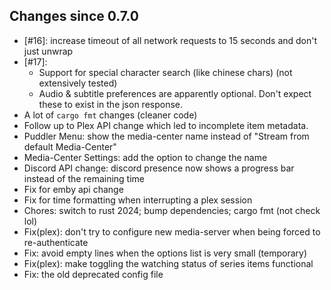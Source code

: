 ## **Changes since 0.7.0**

* [#16]: increase timeout of all network requests to 15 seconds and don't just unwrap
* [#17]:
  * Support for special character search (like chinese chars) (not extensively tested)
  * Audio & subtitle preferences are apparently optional. Don't expect these to exist in the json response.
* A lot of `cargo fmt` changes (cleaner code)
* Follow up to Plex API change which led to incomplete item metadata.
* Puddler Menu: show the media-center name instead of "Stream from default Media-Center"
* Media-Center Settings: add the option to change the name
* Discord API change: discord presence now shows a progress bar instead of the remaining time
* Fix for emby api change
* Fix for time formatting when interrupting a plex session
* Chores: switch to rust 2024; bump dependencies; cargo fmt (not check lol)
* Fix(plex): don't try to configure new media-server when being forced to re-authenticate
* Fix: avoid empty lines when the options list is very small (temporary)
* Fix(plex): make toggling the watching status of series items functional
* Fix: the old deprecated config file

